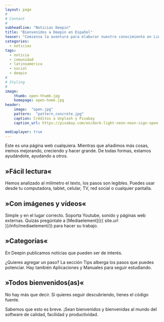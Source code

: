 ```yaml
---
layout: page
#
# Content
#
subheadline: "Noticias Deepin"
title: "Bienvenidos a Deepin en Español"
teaser: "Comienza la aventura para elaborar nuestro conocimiento en Linux, software libre, Deepin y más."
categories:
  - noticias
tags:
  - noticia
  - comunidad
  - latinoamerica
  - social
  - deepin
#
# Styling
#
image:
    thumb: open-thumb.jpg
    homepage: open-home.jpg
header:
    image:  "open.jpg"
    pattern:  "pattern_concrete.jpg"
    caption: Créditos a Unplash y Pixabay
    caption_url: https://pixabay.com/en/dark-light-neon-neon-sign-open-1836961/

mediaplayer: true
---
```

Este es una página web cualquiera. Mientras que añadimos más cosas, iremos mejorando, creciendo y hacer grande. De todas formas, estamos ayudándote, ayudando a otros.

## »Fácil lectura«

Hemos analizado al milímetro el texto, los pasos son legibles. Puedes usar desde tu computadora, tablet, celular, TV, red social o cualquier pantalla.

## »Con imágenes y vídeos«

Simple y en el lugar correcto. Soporta Youtube, sonido y páginas web externas. Quizás pregúntale a [Mediaelement]({{ site.url }}/info/mediaelement/)) para hacer su trabajo.

## »Categorías«

En Deepin publicamos noticias que pueden ser de interés.

¿Quieres agregar un paso? La sección Tips alberga los pasos que puedes potenciar. Hay también Aplicaciones y Manuales para seguir estudiando.

## »Todos bienvenidos(as)«
No hay más que decir. Si quieres seguir descubriendo, tienes el código fuente.

Sabemos que esto es breve. ¡Sean bienvenidos y bienvenidas al mundo del software de calidad, facilidad y productividad.

